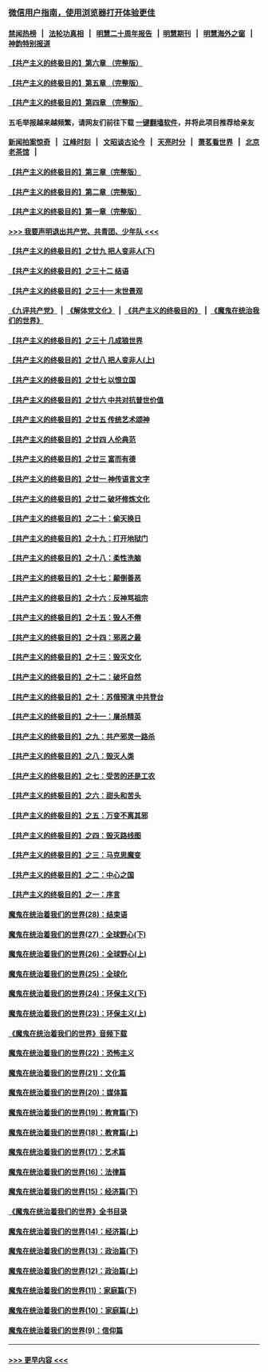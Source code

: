 ### [微信用户指南，使用浏览器打开体验更佳](https://github.com/gfw-breaker/banned-news1/blob/master/indexes/wechat-guide.md?t=0)
#### [禁闻热榜](热点新闻.md?t=0)  &nbsp;&nbsp;|&nbsp;&nbsp; [法轮功真相](https://github.com/gfw-breaker/truth/blob/master/README.md?t=0) &nbsp;&nbsp;|&nbsp;&nbsp; [明慧二十周年报告](https://github.com/gfw-breaker/mh-reports/blob/master/README.md?t=0) &nbsp;&nbsp;|&nbsp;&nbsp;[明慧期刊](https://github.com/gfw-breaker/mh-qikan) &nbsp;&nbsp;|&nbsp;&nbsp; [明慧海外之窗](https://github.com/gfw-breaker/mh-news/blob/master/README.md?t=0) &nbsp;&nbsp;|&nbsp;&nbsp; [神韵特别报道](https://github.com/gfw-breaker/mh-news/blob/master/shenyun.md?t=0)
#### [【共产主义的终极目的】第六章 （完整版）](../pages/nsc422/n11428913.md?t=02071222) 
#### [【共产主义的终极目的】第五章 （完整版）](../pages/nsc422/n11428912.md?t=02071222) 
#### [【共产主义的终极目的】第四章 （完整版）](../pages/nsc422/n11428907.md?t=02071222) 
#### 五毛举报越来越频繁，请网友们前往下载 [一键翻墙软件](https://github.com/gfw-breaker/ssr-accounts)，并将此项目推荐给亲友
#### [新闻拍案惊奇](https://github.com/gfw-breaker/banned-news1/blob/master/pages/link4.md) &nbsp;&nbsp;|&nbsp;&nbsp; [江峰时刻](https://github.com/gfw-breaker/banned-news1/blob/master/pages/link4.md) &nbsp;&nbsp;|&nbsp;&nbsp; [文昭谈古论今](https://github.com/gfw-breaker/banned-news1/blob/master/pages/link4.md) &nbsp;&nbsp;|&nbsp;&nbsp; [天亮时分](https://github.com/gfw-breaker/banned-news1/blob/master/pages/link4.md) &nbsp;&nbsp;|&nbsp;&nbsp; [萧茗看世界](https://github.com/gfw-breaker/banned-news1/blob/master/pages/link4.md) &nbsp;&nbsp;|&nbsp;&nbsp; [北京老茶馆](https://github.com/gfw-breaker/banned-news1/blob/master/pages/link4.md) &nbsp;&nbsp;|&nbsp;&nbsp; 
#### [【共产主义的终极目的】第三章（完整版）](../pages/nsc422/n11428848.md?t=02071222) 
#### [【共产主义的终极目的】第二章（完整版）](../pages/nsc422/n11428831.md?t=02071222) 
#### [【共产主义的终极目的】第一章（完整版）](../pages/nsc422/n11417651.md?t=02071222) 
#### [>>> 我要声明退出共产党、共青团、少年队 <<<](https://github.com/begood0513/goodnews/blob/master/quit/letter.md) 
#### [【共产主义的终极目的】之廿九 把人变非人(下)](../pages/nsc422/n11344140.md?t=02071222) 
#### [【共产主义的终极目的】之三十二 结语](../pages/nsc422/n11360535.md?t=02071222) 
#### [【共产主义的终极目的】之三十一 末世景观](../pages/nsc422/n11351129.md?t=02071222) 
#### [《九评共产党》](https://github.com/begood0513/9ping.md/blob/master/README.md) &nbsp;|&nbsp; [《解体党文化》](../../../../jtdwh.md/blob/master/README.md)  &nbsp;|&nbsp; [《共产主义的终极目的》](../../../../gczydzjmd.md/blob/master/README.md) &nbsp;|&nbsp; [《魔鬼在统治我们的世界》](../../../../mgztzwmdsj.md/blob/master/README.md) 
#### [【共产主义的终极目的】之三十 几成狼世界](../pages/nsc422/n11348280.md?t=02071222) 
#### [【共产主义的终极目的】之廿八 把人变非人(上)](../pages/nsc422/n11340492.md?t=02071222) 
#### [【共产主义的终极目的】之廿七 以恨立国](../pages/nsc422/n11336944.md?t=02071222) 
#### [【共产主义的终极目的】之廿六 中共对抗普世价值](../pages/nsc422/n11324785.md?t=02071222) 
#### [【共产主义的终极目的】之廿五 传统艺术颂神](../pages/nsc422/n11296396.md?t=02071222) 
#### [【共产主义的终极目的】之廿四 人伦典范](../pages/nsc422/n11296397.md?t=02071222) 
#### [【共产主义的终极目的】之廿三 富而有德](../pages/nsc422/n11283598.md?t=02071222) 
#### [【共产主义的终极目的】之廿一 神传语言文字](../pages/nsc422/n11263265.md?t=02071222) 
#### [【共产主义的终极目的】之廿二 破坏修炼文化](../pages/nsc422/n11245728.md?t=02071222) 
#### [【共产主义的终极目的】之二十：偷天换日](../pages/nsc422/n11238846.md?t=02071222) 
#### [【共产主义的终极目的】之十九：打开地狱门](../pages/nsc422/n11206376.md?t=02071222) 
#### [【共产主义的终极目的】之十八：柔性洗脑](../pages/nsc422/n11199994.md?t=02071222) 
#### [【共产主义的终极目的】之十七：颠倒善恶](../pages/nsc422/n11179782.md?t=02071222) 
#### [【共产主义的终极目的】之十六：反神骂祖宗](../pages/nsc422/n11166798.md?t=02071222) 
#### [【共产主义的终极目的】之十五：毁人不倦](../pages/nsc422/n11166792.md?t=02071222) 
#### [【共产主义的终极目的】之十四：邪恶之最](../pages/nsc422/n11150249.md?t=02071222) 
#### [【共产主义的终极目的】之十三：毁灭文化](../pages/nsc422/n11135227.md?t=02071222) 
#### [【共产主义的终极目的】之十二：破坏自然](../pages/nsc422/n11135214.md?t=02071222) 
#### [【共产主义的终极目的】之十：苏俄预演 中共登台](../pages/nsc422/n11118424.md?t=02071222) 
#### [【共产主义的终极目的】之十一：屠杀精英](../pages/nsc422/n11118442.md?t=02071222) 
#### [【共产主义的终极目的】之九：共产邪灵一路杀](../pages/nsc422/n11114139.md?t=02071222) 
#### [【共产主义的终极目的】之八：毁灭人类](../pages/nsc422/n11108503.md?t=02071222) 
#### [【共产主义的终极目的】之七：受苦的还是工农](../pages/nsc422/n11101809.md?t=02071222) 
#### [【共产主义的终极目的】之六：甜头和苦头](../pages/nsc422/n11096971.md?t=02071222) 
#### [【共产主义的终极目的】之五：万变不离其邪](../pages/nsc422/n11091285.md?t=02071222) 
#### [【共产主义的终极目的】之四：毁灭路线图](../pages/nsc422/n11086284.md?t=02071222) 
#### [【共产主义的终极目的】之三：马克思魔变](../pages/nsc422/n11061941.md?t=02071222) 
#### [【共产主义的终极目的】之二：中心之国](../pages/nsc422/n11047728.md?t=02071222) 
#### [【共产主义的终极目的】之一：序言](../pages/nsc422/n11086077.md?t=02071222) 
#### [魔鬼在统治着我们的世界(28)：结束语](../pages/nsc422/n10936246.md?t=02071222) 
#### [魔鬼在统治着我们的世界(27)：全球野心(下)](../pages/nsc422/n10928319.md?t=02071222) 
#### [魔鬼在统治着我们的世界(26)：全球野心(上)](../pages/nsc422/n10900318.md?t=02071222) 
#### [魔鬼在统治着我们的世界(25)：全球化](../pages/nsc422/n10788205.md?t=02071222) 
#### [魔鬼在统治着我们的世界(24)：环保主义(下)](../pages/nsc422/n10695307.md?t=02071222) 
#### [魔鬼在统治着我们的世界(23)：环保主义(上)](../pages/nsc422/n10688613.md?t=02071222) 
#### [《魔鬼在统治着我们的世界》音频下载](../pages/nsc422/n10635553.md?t=02071222) 
#### [魔鬼在统治着我们的世界(22)：恐怖主义](../pages/nsc422/n10614727.md?t=02071222) 
#### [魔鬼在统治着我们的世界(21)：文化篇](../pages/nsc422/n10597706.md?t=02071222) 
#### [魔鬼在统治着我们的世界(20)：媒体篇](../pages/nsc422/n10586579.md?t=02071222) 
#### [魔鬼在统治着我们的世界(19)：教育篇(下)](../pages/nsc422/n10564808.md?t=02071222) 
#### [魔鬼在统治着我们的世界(18)：教育篇(上)](../pages/nsc422/n10526970.md?t=02071222) 
#### [魔鬼在统治着我们的世界(17)：艺术篇](../pages/nsc422/n10499093.md?t=02071222) 
#### [魔鬼在统治着我们的世界(16)：法律篇](../pages/nsc422/n10485969.md?t=02071222) 
#### [魔鬼在统治着我们的世界(15)：经济篇(下)](../pages/nsc422/n10469975.md?t=02071222) 
#### [《魔鬼在统治着我们的世界》全书目录](../pages/nsc422/n10464261.md?t=02071222) 
#### [魔鬼在统治着我们的世界(14)：经济篇(上)](../pages/nsc422/n10457370.md?t=02071222) 
#### [魔鬼在统治着我们的世界(13)：政治篇(下)](../pages/nsc422/n10448270.md?t=02071222) 
#### [魔鬼在统治着我们的世界(12)：政治篇(上)](../pages/nsc422/n10444576.md?t=02071222) 
#### [魔鬼在统治着我们的世界(11)：家庭篇(下)](../pages/nsc422/n10440961.md?t=02071222) 
#### [魔鬼在统治着我们的世界(10)：家庭篇(上)](../pages/nsc422/n10435448.md?t=02071222) 
#### [魔鬼在统治着我们的世界(9)：信仰篇](../pages/nsc422/n10432159.md?t=02071222) 

----
#### [ >>> 更早内容 <<< ](../indexes/nsc422-earlier.md)
